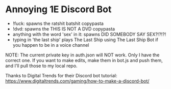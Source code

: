 # Annoying 1E Discord Bot
- !fuck: spawns the ratshit batshit copypasta
- !dvd: spawns the THIS IS NOT A DVD copypasta
- anything with the word 'sex' in it: spawns DID SOMEBODY SAY SEX?!?!?!
- typing in 'the last ship' plays The Last Ship using The Last Ship Bot if you happen to be in a voice channel

NOTE: The current private key in auth.json will NOT work. Only I have the correct one. If you want to make edits, make them in bot.js and push them, and I'll pull those to my local repo.

Thanks to Digital Trends for their Discord bot tutorial: https://www.digitaltrends.com/gaming/how-to-make-a-discord-bot/
